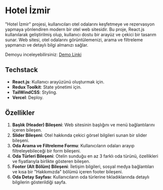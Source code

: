 # Hotel İzmir

"Hotel İzmir" projesi, kullanıcıları otel odalarını keşfetmeye ve rezervasyon yapmaya yönlendiren modern bir otel web sitesidir. Bu proje, React.js kullanılarak geliştirilmiş olup, kullanıcı dostu bir arayüz ve çekici bir tasarım sunar. Web sitesi, otel odalarını görüntülemenizi, arama ve filtreleme yapmanızı ve detaylı bilgi almanızı sağlar.

Demoyu inceleyebilirsiniz: [Demo Linki](https://hotel-website-murex.vercel.app)

## Techstack

- **React.js**: Kullanıcı arayüzünü oluşturmak için.
- **Redux Toolkit**: State yönetimi için.
- **TailWindCSS**: Styling.
- **Vercel**: Deploy.

## Özellikler

1. **Başlık (Header) Bileşeni**: Web sitesinin başlığını ve menü bağlantılarını içeren bileşen.
2. **Slider Bileşeni**: Otel hakkında çekici görsel bilgileri sunan bir slider bileşeni.
3. **Oda Arama ve Filtreleme Formu**: Kullanıcıların odaları arayıp filtreleyebileceği bir form bileşeni.
4. **Oda Türleri Bileşeni**: Otelin sunduğu en az 3 farklı oda türünü, özellikleri ve fiyatlarıyla birlikte gösteren bileşen.
5. **Footer (Alt Bölüm) Bileşeni**: İletişim bilgileri, sosyal medya bağlantıları ve kısa bir "Hakkımızda" bölümü içeren footer bileşeni.
6. **Oda Detay Sayfası**: Kullanıcıların oda türlerine tıkladıklarında detaylı bilgilerin gösterildiği sayfa.

